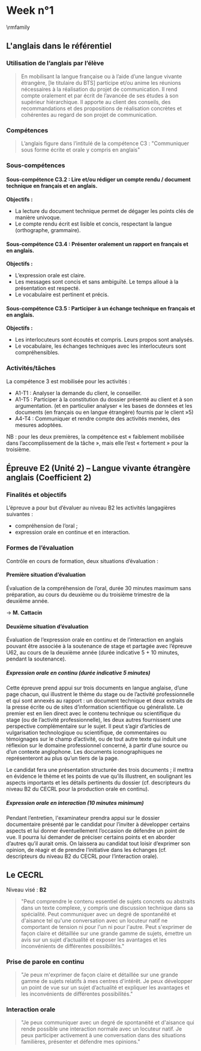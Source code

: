 # Week n°1


 
\rmfamily

## L'anglais dans le référentiel



### Utilisation de l’anglais par l’élève
 
> En mobilisant la langue française ou à l’aide d’une langue vivante étrangère, [le titulaire du BTS] participe et/ou anime les réunions nécessaires à la réalisation du projet de communication. Il rend compte oralement et par écrit de l’avancée de ses études à son supérieur hiérarchique. Il apporte au client des conseils, des recommandations et des propositions de réalisation concrètes et cohérentes au regard de son projet de communication.



### Compétences

> L’anglais figure dans l’intitulé de la compétence C3 : "Communiquer sous forme écrite et orale y compris en anglais"



### Sous-compétences

#### Sous-compétence C3.2 : Lire et/ou rédiger un compte rendu / document technique en français et en anglais.

**Objectifs :** 

  - La lecture du document technique permet de dégager les points clés de manière univoque.
  - Le compte rendu écrit est lisible et concis, respectant la langue (orthographe, grammaire).



#### Sous-compétence C3.4 : Présenter oralement un rapport en français et en anglais.

**Objectifs :**

  - L’expression orale est claire.
  - Les messages sont concis et sans ambiguïté. Le temps alloué à la présentation est respecté.
  - Le vocabulaire est pertinent et précis.


     
#### Sous-compétence C3.5 : Participer à un échange technique en français et en anglais.

**Objectifs :**

  - Les interlocuteurs sont écoutés et compris. Leurs propos sont analysés.
  - Le vocabulaire, les échanges techniques avec les interlocuteurs sont compréhensibles.



### Activités/tâches

La compétence 3 est mobilisée pour les activités :

  * A1-T1 : Analyser la demande du client, le conseiller.
  * A1-T5 : Participer à la constitution du dossier présenté au client et à son argumentation. (et en particulier analyser « les bases de données et les documents (en français ou en langue étrangère) fournis par le client »5)
  * A4-T4 : Communiquer et rendre compte des activités menées, des mesures adoptées.

NB : pour les deux premières, la compétence est « faiblement mobilisée dans l’accomplissement de la tâche », mais elle l’est « fortement » pour la troisième.
 


## Épreuve E2 (Unité 2) – Langue vivante étrangère anglais (Coefficient 2)



### Finalités et objectifs

L’épreuve a pour but d’évaluer au niveau B2 les activités langagières suivantes :

- compréhension de l’oral ;
- expression orale en continue et en interaction.



### Formes de l’évaluation

Contrôle en cours de formation, deux situations d’évaluation :

#### Première situation d’évaluation 

Évaluation de la compréhension de l’oral, durée 30 minutes maximum sans préparation, au cours du deuxième ou du troisième trimestre de la deuxième année.
 
$\rightarrow$ **M. Cattacin**



#### Deuxième situation d’évaluation 

Évaluation de l’expression orale en continu et de l’interaction en anglais pouvant être associée à la soutenance de stage et partagée avec l’épreuve U62, au cours de la deuxième année (durée indicative 5 + 10 minutes, pendant la soutenance).



##### Expression orale en continu (durée indicative 5 minutes)

Cette épreuve prend appui sur trois documents en langue anglaise, d’une page chacun, qui illustrent le thème du stage ou de l’activité professionnelle et qui sont annexés au rapport : un document technique et deux extraits de la presse écrite ou de sites d’information scientifique ou généraliste. Le premier est en lien direct avec le contenu technique ou scientifique du stage (ou de l’activité professionnelle), les deux autres fournissent une perspective complémentaire sur le sujet. Il peut s’agir d’articles de vulgarisation technologique ou scientifique, de commentaires ou témoignages sur le champ d’activité, ou de tout autre texte qui induit une réflexion sur le domaine professionnel concerné, à partir d’une source ou d’un contexte anglophone. Les documents iconographiques ne représenteront au plus qu’un tiers de la page.



Le candidat fera une présentation structurée des trois documents ; il mettra en évidence le thème et les points de vue qu’ils illustrent, en soulignant les aspects importants et les détails pertinents du dossier (cf. descripteurs du niveau B2 du CECRL pour la production orale en continu).



##### Expression orale en interaction (10 minutes minimum)

Pendant l’entretien, l'examinateur prendra appui sur le dossier documentaire présenté par le candidat pour l’inviter à développer certains aspects et lui donner éventuellement l’occasion de défendre un point de vue. Il pourra lui demander de préciser certains points et en aborder d’autres qu’il aurait omis.  On laissera au candidat tout loisir d’exprimer son opinion, de réagir et de prendre l’initiative dans les échanges (cf. descripteurs du niveau B2 du CECRL pour l’interaction orale).



## Le CECRL

Niveau visé : **B2**

> "Peut comprendre le contenu essentiel de sujets concrets ou abstraits dans un texte complexe, y compris une discussion technique dans sa spécialité. Peut communiquer avec un degré de spontanéité et d'aisance tel qu'une conversation avec un locuteur natif ne comportant de tension ni pour l'un ni pour l'autre. Peut s'exprimer de façon claire et détaillée sur une grande gamme de sujets, émettre un avis sur un sujet d’actualité et exposer les avantages et les inconvénients de différentes possibilités."



### Prise de parole en continu
 
> "Je peux m'exprimer de façon claire et détaillée sur une grande gamme de sujets relatifs à mes centres d'intérêt. Je peux développer un point de vue sur un sujet d’actualité et expliquer les avantages et les inconvénients de différentes possibilités."



### Interaction orale

> "Je peux communiquer avec un degré de spontanéité et d'aisance qui rende possible une interaction normale avec un locuteur natif. Je peux participer activement à une conversation dans des situations familières, présenter et défendre mes opinions."

